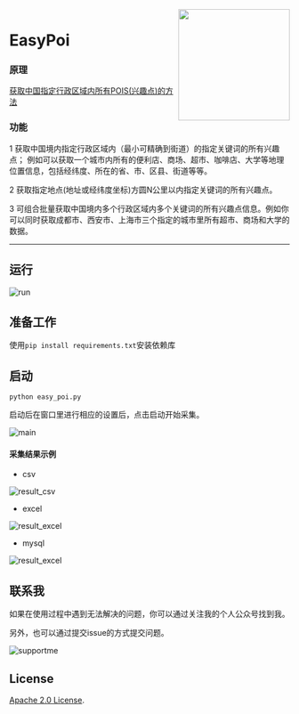 

<img align="right" width="200" height="200" src="https://pic4.zhimg.com/v2-78d1472351272f41d8dd76a6d8a635c7_xll.jpg">

# EasyPoi
### 原理

[获取中国指定行政区域内所有POIS(兴趣点)的方法](https://zhuanlan.zhihu.com/p/48081408)

### 功能
1 获取中国境内指定行政区域内（最小可精确到街道）的指定关键词的所有兴趣点； 例如可以获取一个城市内所有的便利店、商场、超市、咖啡店、大学等地理位置信息，包括经纬度、所在的省、市、区县、街道等等。

2 获取指定地点(地址或经纬度坐标)方圆N公里以内指定关键词的所有兴趣点。

3 可组合批量获取中国境内多个行政区域内多个关键词的所有兴趣点信息。例如你可以同时获取成都市、西安市、上海市三个指定的城市里所有超市、商场和大学的数据。


----------

## 运行

![run](https://mmbiz.qpic.cn/mmbiz_gif/zFSfia9fsoicHqicERE9qbia1tortI8jETWCVAlnSNljebbwngyavrJiarQ0IbwktbMUBG9c8Zy929GbL2NcPFAbC5g/640?wx_fmt=gif&tp=webp&wxfrom=5&wx_lazy=1)



## 准备工作


使用`pip install requirements.txt`安装依赖库

## 启动

`python easy_poi.py`

启动后在窗口里进行相应的设置后，点击启动开始采集。

![main](https://mmbiz.qpic.cn/mmbiz_gif/zFSfia9fsoicHqicERE9qbia1tortI8jETWCVAlnSNljebbwngyavrJiarQ0IbwktbMUBG9c8Zy929GbL2NcPFAbC5g/640?wx_fmt=gif&tp=webp&wxfrom=5&wx_lazy=1)



#### 采集结果示例

* csv

![result_csv](https://pic3.zhimg.com/80/v2-f5f25aa2ad2c7fe1fd20f89069921aee_720w.jpg)

* excel

![result_excel](https://pic3.zhimg.com/80/v2-03befe01d1f890ac48f12b42f513e13e_720w.jpg)

* mysql

![result_excel](https://pic3.zhimg.com/80/v2-aacdf72a7f5611ef8bf8e9b45db6ff66_720w.jpg)



## 联系我

如果在使用过程中遇到无法解决的问题，你可以通过关注我的个人公众号找到我。

另外，也可以通过提交issue的方式提交问题。

![supportme](https://mmbiz.qpic.cn/mmbiz_jpg/zFSfia9fsoicFGymqxJTNf5TqjyVyRHmyUfF78ibS53UibZ4FbFCdtpDropg2NrWaBltyyj3NdvMI1b5XC7fJibsIbA/640?wx_fmt=jpeg&tp=webp&wxfrom=5&wx_lazy=1&wx_co=1)


## License


[Apache 2.0 License](https://www.apache.org/licenses/LICENSE-2.0.html).



